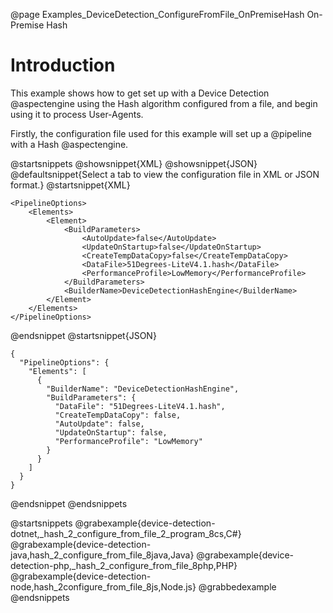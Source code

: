 @page Examples_DeviceDetection_ConfigureFromFile_OnPremiseHash On-Premise Hash

# Introduction

This example shows how to get set up with a Device Detection @aspectengine using the Hash algorithm
configured from a file, and begin using it to process User-Agents.

Firstly, the configuration file used for this example will set up a @pipeline with a Hash @aspectengine.

@startsnippets
@showsnippet{XML}
@showsnippet{JSON}
@defaultsnippet{Select a tab to view the configuration file in XML or JSON format.}
@startsnippet{XML}
```{xml}
<PipelineOptions>
    <Elements>
        <Element>
            <BuildParameters>
                <AutoUpdate>false</AutoUpdate>
                <UpdateOnStartup>false</UpdateOnStartup>
                <CreateTempDataCopy>false</CreateTempDataCopy>
                <DataFile>51Degrees-LiteV4.1.hash</DataFile>
                <PerformanceProfile>LowMemory</PerformanceProfile>
            </BuildParameters>
            <BuilderName>DeviceDetectionHashEngine</BuilderName>
        </Element>
    </Elements>
</PipelineOptions>
```
@endsnippet
@startsnippet{JSON}
```{json}
{
  "PipelineOptions": {
    "Elements": [
      {
        "BuilderName": "DeviceDetectionHashEngine",
        "BuildParameters": {
          "DataFile": "51Degrees-LiteV4.1.hash",
          "CreateTempDataCopy": false,
          "AutoUpdate": false,
          "UpdateOnStartup": false,
          "PerformanceProfile": "LowMemory"
        }
      }
    ]
  }
}
```
@endsnippet
@endsnippets

@startsnippets
@grabexample{device-detection-dotnet,_hash_2_configure_from_file_2_program_8cs,C#}
@grabexample{device-detection-java,hash_2_configure_from_file_8java,Java}
@grabexample{device-detection-php,_hash_2_configure_from_file_8php,PHP}
@grabexample{device-detection-node,hash_2configure_from_file_8js,Node.js}
@grabbedexample
@endsnippets
